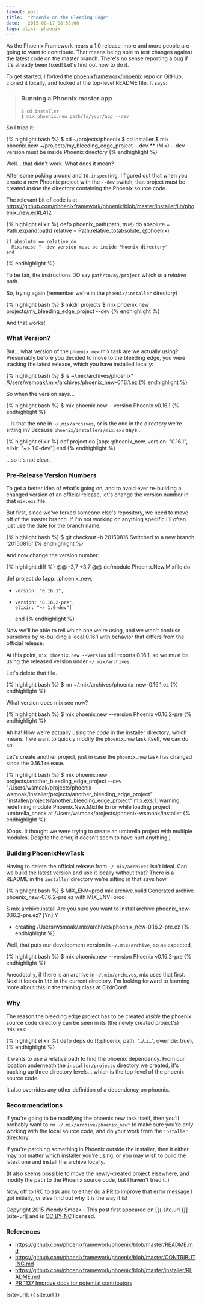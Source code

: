 ```yaml
---
layout: post
title:  "Phoenix on the Bleeding Edge"
date:   2015-08-17 08:55:00
tags: elixir phoenix
---
```


As the Phoenix Framework nears a 1.0 release, more and more people are going to want to contribute. That means being able to test changes against the latest code on the master branch. There's no sense reporting a bug if it's already been fixed! Let's find out how to do it.

To get started, I forked the [phoenixframework/phoenix][github-phoenix] repo on GitHub, cloned it locally, and looked at the top-level README file.  It says:

> ### Running a Phoenix master app
>
> `$ cd installer`<br/>
> `$ mix phoenix.new path/to/your/app --dev`

So I tried it:

{% highlight bash %}
$ cd ~/projects/phoenix
$ cd installer
$ mix phoenix.new ~/projects/my_bleeding_edge_project --dev
** (Mix) --dev version must be inside Phoenix directory
{% endhighlight %}

Well... that didn't work.  What does it mean?

After some poking around and `IO.inspect`ing, I figured out that when you create a new Phoenix project with the `--dev` switch, that project must be created _inside_ the directory containing the Phoenix source code.

The relevant bit of code is at
<https://github.com/phoenixframework/phoenix/blob/master/installer/lib/phoenix_new.ex#L412>

{% highlight elixir %}
  defp phoenix_path(path, true) do
    absolute = Path.expand(path)
    relative = Path.relative_to(absolute, @phoenix)

    if absolute == relative do
      Mix.raise "--dev version must be inside Phoenix directory"
    end
{% endhighlight %}

To be fair, the instructions DO say `path/to/my/project` which _is_ a *relative* path.

So, trying again (remember we're in the `phoenix/installer` directory)

{% highlight bash %}
$ mkdir projects
$ mix phoenix.new projects/my_bleeding_edge_project --dev
{% endhighlight %}

And that works!

### What Version?

But... what version of the `phoenix.new` mix task are we actually using? Presumably before you decided to move to the bleeding edge, you were tracking the latest release, which you have installed locally:

{% highlight bash %}
$ ls ~/.mix/archives/phoenix*
/Users/wsmoak/.mix/archives/phoenix_new-0.16.1.ez
{% endhighlight %}

So when the version says...

{% highlight bash %}
$ mix phoenix.new --version
Phoenix v0.16.1
{% endhighlight %}

...is that the one in `~/.mix/archives`, or is the one in the directory we're sitting in?  Because `phoenix/installers/mix.exs` says...

{% highlight elixir %}
   def project do
     [app: :phoenix_new,
      version: "0.16.1",
      elixir: "~> 1.0-dev"]
   end
{% endhighlight %}

...so it's not clear.

### Pre-Release Version Numbers

To get a better idea of what's going on, and to avoid ever re-building a changed version of an official release, let's change the version number in that `mix.exs` file.

But first, since we've forked someone else's repository, we need to move off of the master branch.  If I'm not working on anything specific I'll often just use the date for the branch name.

{% highlight bash %}
$ git checkout -b 20150816
Switched to a new branch '20150816'
{% endhighlight %}

And now change the version number:

{% highlight diff %}
@@ -3,7 +3,7 @@ defmodule Phoenix.New.Mixfile do

   def project do
     [app: :phoenix_new,
-     version: "0.16.1",
+     version: "0.16.2-pre",
      elixir: "~> 1.0-dev"]
   end
{% endhighlight %}

Now we'll be able to tell which one we're using, and we won't confuse ourselves by re-building a local 0.16.1 with behavior that differs from the official release.

At this point, `mix phoenix.new --version` still reports 0.16.1, so we must be using the released version under `~/.mix/archives`.

Let's delete that file.

{% highlight bash %}
$ rm ~/.mix/archives/phoenix_new-0.16.1.ez
{% endhighlight %}

What version does mix see now?

{% highlight bash %}
$ mix phoenix.new --version
Phoenix v0.16.2-pre
{% endhighlight %}

Ah ha!  Now we're actually using the _code_ in the installer directory, which means if we want to quickly modify the `phoenix.new` task itself, we can do so.

Let's create another project, just in case the `phoenix.new` task has changed since the 0.16.1 release.

{% highlight bash %}
$ mix phoenix.new projects/another_bleeding_edge_project --dev
"/Users/wsmoak/projects/phoenix-wsmoak/installer/projects/another_bleeding_edge_project"
"installer/projects/another_bleeding_edge_project"
mix.exs:1: warning: redefining module Phoenix.New.Mixfile
Error while loading project :umbrella_check at /Users/wsmoak/projects/phoenix-wsmoak/installer
{% endhighlight %}

(Oops.  It thought we were trying to create an umbrella project with multiple modules.  Despite the error, it doesn't seem to have hurt anything.)

### Building PhoenixNewTask

Having to delete the official release from `~/.mix/archives` isn't ideal.  Can we build the latest version and use it locally without that?  There is a README in the `installer` directory we're sitting in that says how.

{% highlight bash %}
$ MIX_ENV=prod mix archive.build
Generated archive phoenix_new-0.16.2-pre.ez with MIX_ENV=prod

$ mix archive.install
Are you sure you want to install archive phoenix_new-0.16.2-pre.ez? [Yn] Y
* creating /Users/wsmoak/.mix/archives/phoenix_new-0.16.2-pre.ez
{% endhighlight %}

Well, that puts our development version in `~/.mix/archive`, so as expected,

{% highlight bash %}
$ mix phoenix.new --version
Phoenix v0.16.2-pre
{% endhighlight %}

Anecdotally, if there is an archive in `~/.mix/archives`, mix uses that first. Next it looks in `lib` in the current directory. I'm looking forward to learning more about this in the training class at ElixirConf!

### Why

The reason the bleeding edge project has to be created *inside* the phoenix source code directory can be seen in its (the newly created project's) mix.exs:

{% highlight elixir %}
  defp deps do
    [{:phoenix, path: "../../..", override: true},
{% endhighlight %}

It wants to use a relative path to find the phoenix dependency.  From our location underneath the `installer/projects` directory we created, it's backing up three directory levels... which is the top-level of the phoenix source code.

It also overrides any other definition of a dependency on phoenix.

### Recommendations

If you're going to be modifying the phoenix.new task itself, then you'll probably want to `rm ~/.mix/archive/phoenix_new*` to make sure you're *only* working with the local source code, and do your work from the `installer` directory.

If you're patching something in Phoenix outside the installer, then it either may not matter which installer you're using, or you may wish to build the latest one and install the archive locally.

(It also seems possible to move the newly-created project elsewhere, and modify the path to the Phoenix source code, but I haven't tried it.)

Now, off to IRC to ask and to either [do a PR][pr] to improve that error message I got initially, or else find out why it is the way it is!

Copyright 2015 Wendy Smoak - This post first appeared on [{{ site.url }}][site-url] and is [CC BY-NC][cc-by-nc] licensed.

### References

* <https://github.com/phoenixframework/phoenix/blob/master/README.md>
* <https://github.com/phoenixframework/phoenix/blob/master/CONTRIBUTING.md>
* <https://github.com/phoenixframework/phoenix/blob/master/installer/README.md>
* [PR 1137 Improve docs for potential contributors][pr]

[github-phoenix]: https://github.com/phoenixframework/phoenix
[pr]: https://github.com/phoenixframework/phoenix/pull/1137
[cc-by-nc]:  http://creativecommons.org/licenses/by-nc/3.0/
[site-url]: {{ site.url }}
